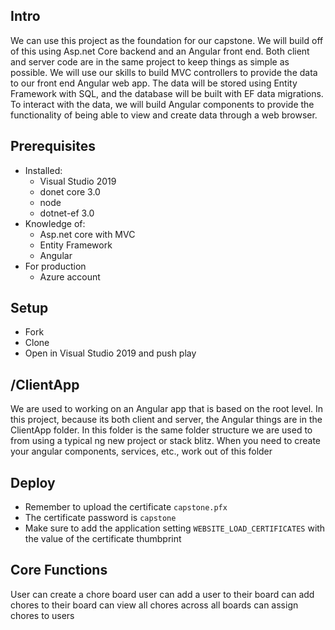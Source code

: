 ## Intro
We can use this project as the foundation for our capstone. We will build off of this using Asp.net Core backend and an Angular front end. Both client and server code are in the same project to keep things as simple as possible. We will use our skills to build MVC controllers to provide the data to our front end Angular web app. The data will be stored using Entity Framework with SQL, and the database will be built with EF data migrations. To interact with the data, we will build Angular components to provide the functionality of being able to view and create data through a web browser.

## Prerequisites
* Installed:
	* Visual Studio 2019
	* donet core 3.0
	* node
	* dotnet-ef 3.0
* Knowledge of: 
	* Asp.net core with MVC
	* Entity Framework
  * Angular	 
* For production
  * Azure account

## Setup
* Fork
* Clone
* Open in Visual Studio 2019 and push play


## /ClientApp
We are used to working on an Angular app that is based on the root level. In this project, because its both client and server, the Angular things are in the ClientApp folder. In this folder is the same folder structure we are used to from using a typical ng new project or stack blitz. When you need to create your angular components, services, etc.,  work out of this folder

## Deploy
* Remember to upload the certificate `capstone.pfx`
* The certificate password is `capstone`
* Make sure to add the application setting `WEBSITE_LOAD_CERTIFICATES` with the value of the certificate thumbprint
 
 ## Core Functions
 User can create a chore board
 user can add a user to their board
 can add chores to their board
 can view all chores across all boards
 can assign chores to users